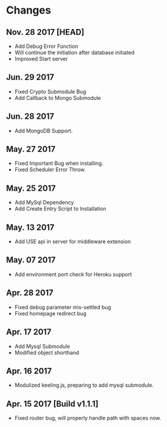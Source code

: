 # Changes

## Nov. 28 2017 [HEAD]

- Add Debug Error Function
- Will continue the initiation after database initiated
- Improved Start server 

## Jun. 29 2017

- Fixed Crypto Submodule Bug
- Add Callback to Mongo Submodule

## Jun. 28 2017

- Add MongoDB Support.

## May. 27 2017

- Fixed Important Bug when installing.
- Fixed Scheduler Error Throw.

## May. 25 2017

- Add MySql Dependency
- Add Create Entry Script to Installation

## May. 13 2017

- Add USE api in server for middleware extension

## May. 07 2017

- Add environment port check for Heroku support

## Apr. 28 2017

- Fixed debug parameter mis-settled bug
- Fixed homepage redirect bug

## Apr. 17 2017

- Add Mysql Submodule
- Modified object shorthand

## Apr. 16 2017

- Modulized keeling.js, preparing to add mysql submodule.

## Apr. 15 2017 [Build v1.1.1]

- Fixed router bug, will properly handle path with spaces now.
